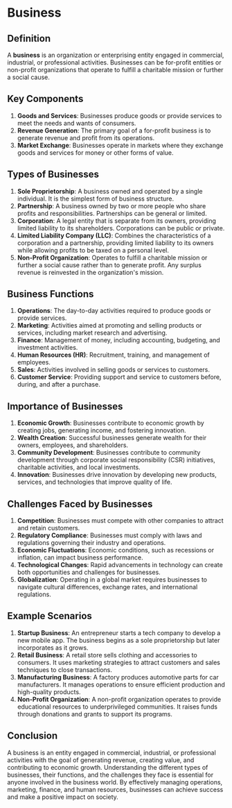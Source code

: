 # Business

## Definition
A **business** is an organization or enterprising entity engaged in commercial, industrial, or professional activities. Businesses can be for-profit entities or non-profit organizations that operate to fulfill a charitable mission or further a social cause.

## Key Components
1. **Goods and Services**: Businesses produce goods or provide services to meet the needs and wants of consumers.
2. **Revenue Generation**: The primary goal of a for-profit business is to generate revenue and profit from its operations.
3. **Market Exchange**: Businesses operate in markets where they exchange goods and services for money or other forms of value.

## Types of Businesses
1. **Sole Proprietorship**: A business owned and operated by a single individual. It is the simplest form of business structure.
2. **Partnership**: A business owned by two or more people who share profits and responsibilities. Partnerships can be general or limited.
3. **Corporation**: A legal entity that is separate from its owners, providing limited liability to its shareholders. Corporations can be public or private.
4. **Limited Liability Company (LLC)**: Combines the characteristics of a corporation and a partnership, providing limited liability to its owners while allowing profits to be taxed on a personal level.
5. **Non-Profit Organization**: Operates to fulfill a charitable mission or further a social cause rather than to generate profit. Any surplus revenue is reinvested in the organization's mission.

## Business Functions
1. **Operations**: The day-to-day activities required to produce goods or provide services.
2. **Marketing**: Activities aimed at promoting and selling products or services, including market research and advertising.
3. **Finance**: Management of money, including accounting, budgeting, and investment activities.
4. **Human Resources (HR)**: Recruitment, training, and management of employees.
5. **Sales**: Activities involved in selling goods or services to customers.
6. **Customer Service**: Providing support and service to customers before, during, and after a purchase.

## Importance of Businesses
1. **Economic Growth**: Businesses contribute to economic growth by creating jobs, generating income, and fostering innovation.
2. **Wealth Creation**: Successful businesses generate wealth for their owners, employees, and shareholders.
3. **Community Development**: Businesses contribute to community development through corporate social responsibility (CSR) initiatives, charitable activities, and local investments.
4. **Innovation**: Businesses drive innovation by developing new products, services, and technologies that improve quality of life.

## Challenges Faced by Businesses
1. **Competition**: Businesses must compete with other companies to attract and retain customers.
2. **Regulatory Compliance**: Businesses must comply with laws and regulations governing their industry and operations.
3. **Economic Fluctuations**: Economic conditions, such as recessions or inflation, can impact business performance.
4. **Technological Changes**: Rapid advancements in technology can create both opportunities and challenges for businesses.
5. **Globalization**: Operating in a global market requires businesses to navigate cultural differences, exchange rates, and international regulations.

## Example Scenarios
1. **Startup Business**: An entrepreneur starts a tech company to develop a new mobile app. The business begins as a sole proprietorship but later incorporates as it grows.
2. **Retail Business**: A retail store sells clothing and accessories to consumers. It uses marketing strategies to attract customers and sales techniques to close transactions.
3. **Manufacturing Business**: A factory produces automotive parts for car manufacturers. It manages operations to ensure efficient production and high-quality products.
4. **Non-Profit Organization**: A non-profit organization operates to provide educational resources to underprivileged communities. It raises funds through donations and grants to support its programs.

## Conclusion
A business is an entity engaged in commercial, industrial, or professional activities with the goal of generating revenue, creating value, and contributing to economic growth. Understanding the different types of businesses, their functions, and the challenges they face is essential for anyone involved in the business world. By effectively managing operations, marketing, finance, and human resources, businesses can achieve success and make a positive impact on society.

